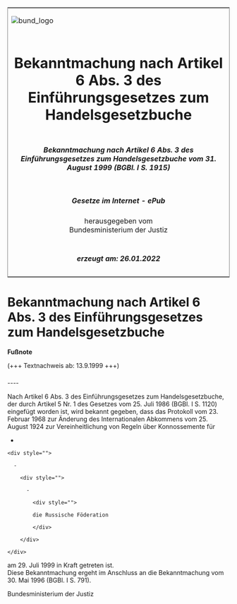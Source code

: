 <span id="DECKBLATT.html"></span>

<table border="0" frame="border" width="100%">

<tr valign="top">

<td align="left">

![bund\_logo](BfJ_2021_Web_de_de.gif)

</td>

<td align="right">

 

</td>

</tr>

<tr align="center" valign="middle">

<td colspan="2">

# Bekanntmachung nach Artikel 6 Abs. 3 des Einführungsgesetzes zum Handelsgesetzbuche

</td>

</tr>

<tr align="center" valign="middle">

<td colspan="2">

##### Bekanntmachung nach Artikel 6 Abs. 3 des Einführungsgesetzes zum Handelsgesetzbuche vom 31. August 1999 (BGBl. I S. 1915)

</td>

</tr>

<tr align="center" valign="middle">

<td colspan="2">

  
  

##### Gesetze im Internet - ePub  
  
herausgegeben vom  
Bundesministerium der Justiz

</td>

</tr>

<tr align="center" valign="bottom">

<td colspan="2">

  
  

##### erzeugt am: 26.01.2022

</td>

</tr>

</table>

<span id="BJNR191510999.html"></span>

# Bekanntmachung nach Artikel 6 Abs. 3 des Einführungsgesetzes zum Handelsgesetzbuche

<div>

  
**Fußnote**

<div class="jnhtml">

<div>

<div class="jurAbsatz">

(+++ Textnachweis ab: 13.9.1999 +++)

</div>

</div>

</div>

</div>

<span id="BJNR191510999BJNE000100305.html"></span>

###   
\----

<div>

<div class="jnhtml">

<div>

<div class="jurAbsatz">

Nach Artikel 6 Abs. 3 des Einführungsgesetzes zum Handelsgesetzbuche,
der durch Artikel 5 Nr. 1 des Gesetzes vom 25. Juli 1986 (BGBl. I S.
1120) eingefügt worden ist, wird bekannt gegeben, dass das Protokoll vom
23. Februar 1968 zur Änderung des Internationalen Abkommens vom 25.
August 1924 zur Vereinheitlichung von Regeln über Konnossemente für

  - 
    
    <div style="">
    
      - 
        
        <div style="">
        
          - 
            
            <div style="">
            
            die Russische Föderation
            
            </div>
        
        </div>
    
    </div>

am 29. Juli 1999 in Kraft getreten ist.  
Diese Bekanntmachung ergeht im Anschluss an die Bekanntmachung vom 30.
Mai 1996 (BGBl. I S. 791).

</div>

<div class="jurAbsatz">

<span class="SP">Bundesministerium der Justiz</span>

</div>

</div>

</div>

</div>
